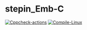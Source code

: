 # stepin_Emb-C






[![Cppcheck-actions](https://github.com/hemanthkatari06/stepin_Emb-C/actions/workflows/Cppcheck.yml/badge.svg)](https://github.com/hemanthkatari06/stepin_Emb-C/actions/workflows/Cppcheck.yml)
[![Compile-Linux](https://github.com/stepin280515/Embedded_c/actions/workflows/compile.yml/badge.svg)](https://github.com/stepin280515/Embedded_c/actions/workflows/compile.yml)
